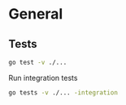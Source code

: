 # General

## Tests
```bash
go test -v ./...
```

Run integration tests
```bash
go tests -v ./... -integration
```
